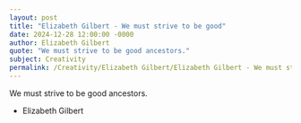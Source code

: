 ```yaml
---
layout: post
title: "Elizabeth Gilbert - We must strive to be good"
date: 2024-12-28 12:00:00 -0000
author: Elizabeth Gilbert
quote: "We must strive to be good ancestors."
subject: Creativity
permalink: /Creativity/Elizabeth Gilbert/Elizabeth Gilbert - We must strive to be good
---
```


We must strive to be good ancestors.

- Elizabeth Gilbert
